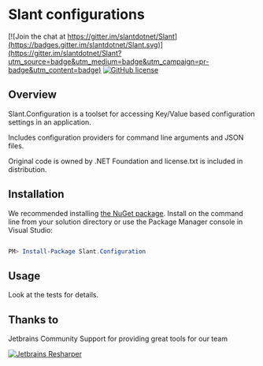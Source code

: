 Slant configurations
==============

[![Join the chat at https://gitter.im/slantdotnet/Slant](https://badges.gitter.im/slantdotnet/Slant.svg)](https://gitter.im/slantdotnet/Slant?utm_source=badge&utm_medium=badge&utm_campaign=pr-badge&utm_content=badge)
[![GitHub license](https://img.shields.io/badge/licence-MIT%2FApache--2.0-blue.svg)](https://raw.githubusercontent.com/slantdotnet/Slant.Configuration/master/license.txt)

## Overview

Slant.Configuration is a toolset for accessing Key/Value based configuration settings in an application. 

Includes configuration providers for command line arguments and JSON files.

Original code is owned by .NET Foundation and license.txt is included in distribution.

## Installation

We recommended installing [the NuGet package](https://www.nuget.org/packages/Slant.Configuration). Install on the command line from your solution directory or use the Package Manager console in Visual Studio:

```powershell

PM> Install-Package Slant.Configuration

```

## Usage

Look at the tests for details.

## Thanks to

Jetbrains Community Support for providing great tools for our team

[![Jetbrains Resharper](http://nspectator.org/assets/icon_ReSharper.png)](https://www.jetbrains.com/resharper/)



